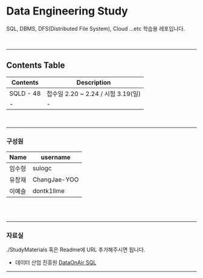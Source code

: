 # Data Engineering Study

<p>
SQL, DBMS, DFS(Distributed File System), Cloud ...etc 학습용 레포입니다. 
</p><br>

----
## Contents Table

| Contents  | Description              |
| --------- | ------------------------ |
| SQLD - 48 | 접수일 2.20 ~ 2.24 / 시험 3.19(일) |
| -   | - |
<br>


---
### 구성원

| Name  | username   | 
| --------- | ------------------------ |
| 임수형 | sulogc |
| 유창재 | ChangJae-YOO |
| 이예슬 | dontk1llme |


<br><br>

---
### 자료실

./StudyMaterials 혹은 Readme에 URL 추가해주시면 됩니다.

 - 데이터 산업 진흥원 [DataOnAir SQL](https://dataonair.or.kr/db-tech-reference/d-guide/sql/?pageid=5&mod=list)


---


